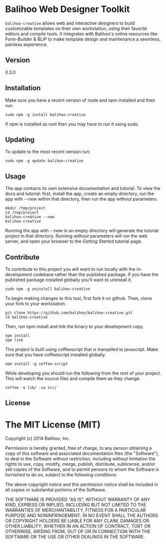 Balihoo Web Designer Toolkit 
============================

`balihoo-creative` allows web and interactive designers to build customizable templates
on their own workstation, using their favorite editors and compile tools. It integrates
with Balihoo's online resources like Form-Builder & BLIP to make template design and
maintenance a seemless, painless experience.

## Version
0.3.0

## Installation
  Make sure you have a recent version of node and npm installed and
  then run:
  ```shellscript
  sudo npm -g install balihoo-creative
  ```
  If npm is installed as root then you may have to run it using sudo.

## Updating
  To update to the most recent version run:
  ```shellscript
  sudo npm -g update balihoo-creative
  ```

## Usage

  The app contains its own extensive documentation and tutorial. To view the docs
  and tutorial: first, install the app, create an empty directory, run the app with --new within that directory, then run the app without parameters.
  ```shellscript
  mkdir /tmp/project
  cd /tmp/project
  balihoo-creative --new
  balihoo-creative
  ```
  Running the app with --new in an empty directory will generate the tutorial project in that
  directory.  Running without parameters will run the web server, and open your browser to the *Getting Started* tutorial page.

## Contribute

  To contribute to this project you will want to run locally with the in-development codebase rather than the published package.  If you have the published package installed globally you'll want to uninstall it.
  ```shellscript
  sudo npm -g uninstall balihoo-creative
  ```
  
  To begin making changes to this tool, first fork it on github. Then, clone your fork to
  your workstation.
  ```shellscript
  git clone https://github.com/balihoo/balihoo-creative.git
  cd balihoo-creative
  ```

  Then, run npm install and link the binary to your development copy.
  ```shellscript
  npm install
  npm link
  ```

  This project is built using coffeescript that is transpiled to javascript.
  Make sure that you have coffeescript installed globally.
  ```shellscript
  npm install -g coffee-script
  ```
  While developing you should run the following from the root of your project.
  This will watch the source files and compile them as they change.
  ```shellscript
  coffee -o lib/ -cw src/
  ```

## License

The MIT License (MIT)
=====================

Copyright (c) 2014 Balihoo, Inc.

Permission is hereby granted, free of charge, to any person obtaining a copy
of this software and associated documentation files (the "Software"), to deal
in the Software without restriction, including without limitation the rights
to use, copy, modify, merge, publish, distribute, sublicense, and/or sell
copies of the Software, and to permit persons to whom the Software is
furnished to do so, subject to the following conditions:

The above copyright notice and this permission notice shall be included in
all copies or substantial portions of the Software.

THE SOFTWARE IS PROVIDED "AS IS", WITHOUT WARRANTY OF ANY KIND, EXPRESS OR
IMPLIED, INCLUDING BUT NOT LIMITED TO THE WARRANTIES OF MERCHANTABILITY,
FITNESS FOR A PARTICULAR PURPOSE AND NONINFRINGEMENT. IN NO EVENT SHALL THE
AUTHORS OR COPYRIGHT HOLDERS BE LIABLE FOR ANY CLAIM, DAMAGES OR OTHER
LIABILITY, WHETHER IN AN ACTION OF CONTRACT, TORT OR OTHERWISE, ARISING FROM,
OUT OF OR IN CONNECTION WITH THE SOFTWARE OR THE USE OR OTHER DEALINGS IN
THE SOFTWARE.

